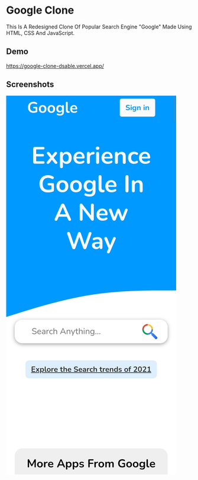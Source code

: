 
# Google Clone

This Is A Redesigned Clone Of Popular Search Engine "Google" Made Using HTML, CSS And JavaScript.


## Demo

https://google-clone-dsable.vercel.app/

## Screenshots

![App Screenshot](/googlecloness.jpg)

